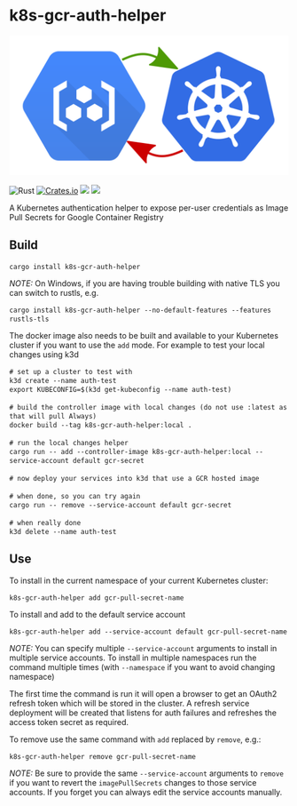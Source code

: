 # k8s-gcr-auth-helper

![Logo](images/logo.svg)

![Rust](https://github.com/stephenc/k8s-gcr-auth-helper/workflows/Rust/badge.svg)  [![Crates.io](https://img.shields.io/crates/v/k8s-gcr-auth-helper.svg)](https://crates.io/crates/k8s-gcr-auth-helper) [![](https://images.microbadger.com/badges/image/stephenc/k8s-gcr-auth-helper.svg)](https://hub.docker.com/r/stephenc/k8s-gcr-auth-helper/) [![](https://images.microbadger.com/badges/version/stephenc/k8s-gcr-auth-helper.svg)](https://hub.docker.com/r/stephenc/k8s-gcr-auth-helper/)

A Kubernetes authentication helper to expose per-user credentials as Image Pull Secrets for Google Container Registry

## Build



```
cargo install k8s-gcr-auth-helper
```

*NOTE:* On Windows, if you are having trouble building with native TLS you can switch to rustls, e.g.

```
cargo install k8s-gcr-auth-helper --no-default-features --features rustls-tls
```                                                   

The docker image also needs to be built and available to your Kubernetes cluster if you want to use the `add` mode. For example to test your local changes using k3d

```                        
# set up a cluster to test with
k3d create --name auth-test
export KUBECONFIG=$(k3d get-kubeconfig --name auth-test)

# build the controller image with local changes (do not use :latest as that will pull Always)
docker build --tag k8s-gcr-auth-helper:local .                                               

# run the local changes helper
cargo run -- add --controller-image k8s-gcr-auth-helper:local --service-account default gcr-secret

# now deploy your services into k3d that use a GCR hosted image

# when done, so you can try again
cargo run -- remove --service-account default gcr-secret

# when really done
k3d delete --name auth-test
```

## Use

To install in the current namespace of your current Kubernetes cluster:

```
k8s-gcr-auth-helper add gcr-pull-secret-name
```                                                                    

To install and add to the default service account

```
k8s-gcr-auth-helper add --service-account default gcr-pull-secret-name
```                                                                    

*NOTE:* You can specify multiple `--service-account` arguments to install in multiple service accounts. To install in multiple namespaces run the command multiple times (with `--namespace` if you want to avoid changing namespace)

The first time the command is run it will open a browser to get an OAuth2 refresh token which will be stored in the cluster. 
A refresh service deployment will be created that listens for auth failures and refreshes the access token secret as required.

To remove use the same command with `add` replaced by `remove`, e.g.:

```
k8s-gcr-auth-helper remove gcr-pull-secret-name
```     

*NOTE:* Be sure to provide the same `--service-account` arguments to `remove` if you want to revert the `imagePullSecrets` changes to those service accounts. If you forget you can always edit the service accounts manually. 
